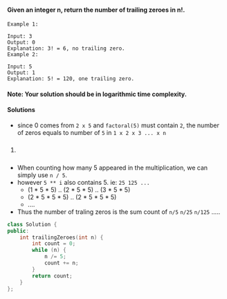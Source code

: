 #### Given an integer n, return the number of trailing zeroes in n!.

```
Example 1:

Input: 3
Output: 0
Explanation: 3! = 6, no trailing zero.
Example 2:

Input: 5
Output: 1
Explanation: 5! = 120, one trailing zero.
```

#### Note: Your solution should be in logarithmic time complexity.

#### Solutions

- since 0 comes from  `2 x 5` and `factoral(5)` must contain `2`, the number of zeros equals to number of `5` in `1 x 2 x 3 ... x n`

1. ##### 

- When counting how many 5 appeared in the multiplication, we can simply use `n / 5`.
- however `5 ** i` also contains 5. ie: `25 125 ...`
    - (1 * 5 * 5) .. (2 * 5 * 5) .. (3 * 5 * 5)
    - (2 * 5 * 5 * 5) .. (2 * 5 * 5 * 5)
    - ....
- Thus the number of traling zeros is the sum count of `n/5`   `n/25`  `n/125` .....

```cpp
class Solution {
public:
    int trailingZeroes(int n) {
        int count = 0;
        while (n) {
            n /= 5;
            count += n;
        }
        return count;
    }
};

```